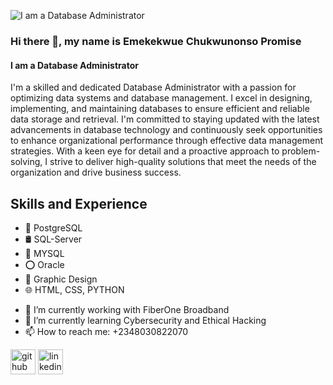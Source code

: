 ![I am a Database Administrator](https://ci3.googleusercontent.com/mail-sig/AIorK4xkM-NPGZKxotPunTOsLAtwNWO1yntlkQAVlzwt3LIyjC9-HzsBoCGfzlGxbn-lxFWJ98AIs14)

### Hi there 👋, my name is Emekekwue Chukwunonso Promise
#### I am a Database Administrator
I'm a skilled and dedicated Database Administrator with a passion for optimizing data systems and database management. I excel in designing, implementing, and maintaining databases to ensure efficient and reliable data storage and retrieval. I'm committed to staying updated with the latest advancements in database technology and continuously seek opportunities to enhance organizational performance through effective data management strategies. With a keen eye for detail and a proactive approach to problem-solving, I strive to deliver high-quality solutions that meet the needs of the organization and drive business success.



## Skills and Experience
* 🐘 PostgreSQL
* 🛢️ SQL-Server
* 🐬 MYSQL
* ⭕ Oracle
* 🎨 Graphic Design
* 🌐 HTML, CSS, PYTHON

- 🔭 I’m currently working with FiberOne Broadband 
- 🌱 I’m currently learning Cybersecurity and Ethical Hacking 
- 📫 How to reach me: +2348030822070 


[<img src='https://cdn.jsdelivr.net/npm/simple-icons@3.0.1/icons/github.svg' alt='github' height='40'>](https://github.com/pectrigger)  [<img src='https://cdn.jsdelivr.net/npm/simple-icons@3.0.1/icons/linkedin.svg' alt='linkedin' height='40'>](https://www.linkedin.com/in/https://www.linkedin.com/in/chukwunonso-emekekwue-479754152//)  

